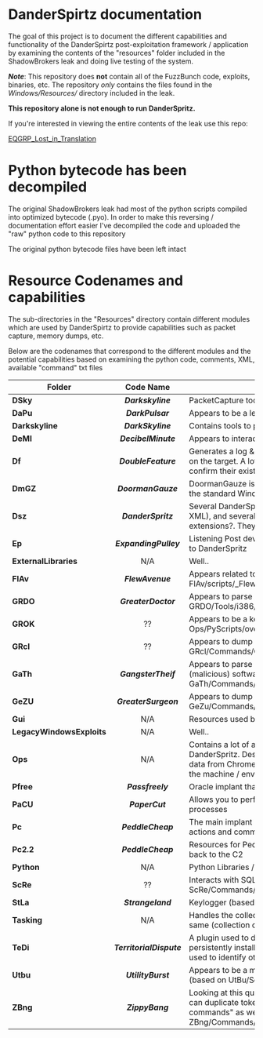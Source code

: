 # DanderSpirtz documentation
The goal of this project is to document the different capabilities and functionality of the DanderSpirtz post-exploitation framework / application by examining the contents of the "resources" folder included in the ShadowBrokers leak and doing live testing of the system.

_**Note**_: This repository does **not** contain all of the FuzzBunch code, exploits, binaries, etc. The repository _only_ contains the files found in the _Windows/Resources/_ directory included in the leak. 

**This repository alone is not enough to run DanderSpritz.** 

If you're interested in viewing the entire contents of the leak use this repo:

[EQGRP\_Lost\_in_Translation](https://github.com/x0rz/EQGRP\_Lost\_in\_Translation)

# Python bytecode has been decompiled
The original ShadowBrokers leak had most of the python scripts compiled into optimized bytecode (.pyo). In order to make this reversing / documentation effort easier I've decompiled the code and uploaded the "raw" python code to this repository

The original python bytecode files have been left intact

# Resource Codenames and capabilities
The sub-directories in the "Resources" directory contain different modules which are used by DanderSpirtz to provide capabilities such as packet capture, memory dumps, etc. 

Below are the codenames that correspond to the different modules and the potential capabilities based on examining the python code, comments, XML, available "command" txt files


|        Folder            |      Code Name           | Description / Functionality |
|         ---              |         :---:            | --- |
|**DSky**                  | _**Darkskyline**_        | PacketCapture tool | 
|**DaPu**                  | _**DarkPulsar**_         | Appears to be a legacy implant, similar to PeddleCheap but older |
|**Darkskyline**           | _**DarkSkyline**_        | Contains tools to parse and filter traffic captured by DarkSkyline |
|**DeMI**                  | _**DecibelMinute**_      | Appears to interact with KillSuit to install, configure, and uninstall it  |
|**Df**                    | _**DoubleFeature**_      | Generates a log & report about the types of tools that could be deployed on the target. A lot of tools mention that _doublefeature_ is the only way to confirm their existence|
|**DmGZ**                  | _**DoormanGauze**_       | DoormanGauze is a kernel level network driver that appears to bypass the standard Windows TCP/IP stack|
|**Dsz**                   | _**DanderSpritz**_       | Several DanderSpritz specific files such as command descriptions (in XML), and several scripts with DSS (Debug script interface?) / DSI extensions?. They seem to be scripts run by DanderSpritz |
|**Ep**                    | _**ExpandingPulley**_    | Listening Post developed in 2001 and abandoned in 2008. Predecessor to DanderSpritz|
|**ExternalLibraries**     |          N/A             | Well.. |
|**FlAv**                  | _**FlewAvenue**_         | Appears related to DoormanGauze (based on FlAv/scripts/_FlewAvenue.txt) |
|**GRDO**                  | _**GreaterDoctor**_      | Appears to parse / process from GreaterSurgeon (based on GRDO/Tools/i386/GreaterSurgeon_postProcess.py & analyzeMFT.py) |
|**GROK**                  |           ??             | Appears to be a keylogger (based on Ops/PyScripts/overseer/plugins/keylogger.py) |
|**GRcl**                  |           ??             | Appears to dump memory from a specific process (based on GRcl/Commands/CommandLine/ProcessMemory_Command.xml) |
| **GaTh**                 | _**GangsterTheif**_      | Appears to parse data gathered by GreaterDoctor to identify other (malicious) software that may be installed persistently (based on GaTh/Commands/CommandLine/GrDo\_ProcessScanner\_Command.xml) |
| **GeZU**                 | _**GreaterSurgeon**_     | Appears to dump memory (based on GeZu/Commands/CommandLine/GeZu\_KernelMemory\_Command.xml) |
| **Gui**                  |           N/A            | Resources used by the DanderSpirtz GUI |
|**LegacyWindowsExploits** |           N/A            | Well.. |
|**Ops**                   |           N/A            | Contains a lot of awesome tools and python / dss scripts used by DanderSpritz. Deserves a lot of investigation. includes tools to gather data from Chrome, Skype, Firefox (ripper) and gather information about the machine / environment (survey) |
|**Pfree**                 | _**Passfreely**_         | Oracle implant that bypasses auth for oracle databases |
|**PaCU**                  | _**PaperCut**_           | Allows you to perform operations on file handles opened by other processes |
|**Pc**                    | _**PeddleCheap**_        | The main implant (loaded via DoublePulsar) that performs all of these actions and communciates with the C2 (DanderSpirtz) |
|**Pc2.2**                 | _**PeddleCheap**_        | Resources for PeddleCheap including different DLLs / configs to call back to the C2 |
|**Python**                |          N/A             | Python Libraries / resources being used |
|**ScRe**                  |          ??              | Interacts with SQL databases (based on ScRe/Commands/CommandLine/Sql_Command.xml) |
|**StLa**                  | _**Strangeland**_        | Keylogger (based on StLa/Tools/i386-winnt/strangeland.xsl) |
|**Tasking**               |          N/A             | Handles the collection "tasks" that DanderSpritz has requested on the same (collection of windows, network data, etc) |
|**TeDi**                  | _**TerritorialDispute**_ | A plugin used to determine what other (malicious) software may be persistently installed (based on TeDi/PyScripts/sigs.py). Appears to be used to identify other nation states also |
|**Utbu**                  | _**UtilityBurst**_       | Appears to be a mechanism for persistence via a driver install _unsure_ (based on UtBu/Scripts/Include/_UtilityBurstFunctions.dsi) |
|**ZBng**                  | _**ZippyBang**_          | Looking at this quickly, it appears to be the NSA's version of Mimikatz. It can duplicate tokens (Kerberos tokens?) and "remote execute commands" as well as logon as users (based on files in ZBng/Commands/CommandLine) |
